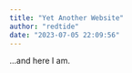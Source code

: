 ```yaml
---
title: "Yet Another Website"
author: "redtide"
date: "2023-07-05 22:09:56"
---
```

...and here I am.
